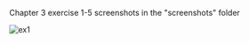 Chapter 3 exercise 1-5 screenshots in the "screenshots" folder

![ex1](https://github.com/wddlz/fss16iad/blob/master/code/2/think3/screenshots/exercise_1.png)
